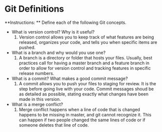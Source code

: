 # Git Definitions

**Instructions: ** Define each of the following Git concepts.

* What is version control?  Why is it useful?
	1. Version control allows you to keep track of what features are being released, organizes your code, and tells you when specific items are pushed.
* What is a branch and why would you use one?
	1. A branch is a directory or folder that hosts your files. Usually, best practices call for having a master branch and a feature branch
	in order to allow for version control and tracking features in specific release numbers.
* What is a commit? What makes a good commit message?
	1. A commit allows you to push your files to staging for review. It is the step before going live with your code. Commit messages shoud be as detailed as possible, stating exactly what changes have been made in this version. 
* What is a merge conflict? 
	1. Merge conflict happens when a line of code that is changed happens to be missing in master, and git cannot recognize it. This can happen if two people changed the same lines of code or if someone deletes that line of code. 